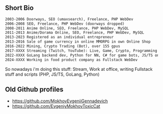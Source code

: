 
## Short Bio

```txt
2003-2006 Doorways, SEO (umaxsearch), Freelance, PHP WebDev
2006-2008 SEO, Freelance, PHP WebDev (doorways dropped)
2008-2011 Anime Online, SEO, Freelance, PHP WebDev, MySQL
2011-2013 Anime/Dorama Online, SEO, Freelance, PHP WebDev, MySQL
2013-2023 Registered as an individual entrepreneur
2013-2016 Sale of game currency in online MMORPG in own Online Shop
2016-2022 Mining, Crypto Trading (Bot), over 155 gpus
2017-XXXX Streaming (Twitch, YouTube): Live, Game, Crypto, Programming content
2022-XXXX GoLang backend dev, Python for NN, C# for game bots, JS/TS on NextJS for Frontend, PostgreSQL as DB
2024-XXXX Working in food product company as Fullstack WebDev
```

So nowadays i'm doing this stuff:
Stream, Work at office, writing Fullstack stuff and scripts (PHP, JS/TS, GoLang, Python)

## Old Github profiles

- https://github.com/MokhovEvgeniiGennadevich
- https://github.com/EvgeniyMokhovToxicCat
